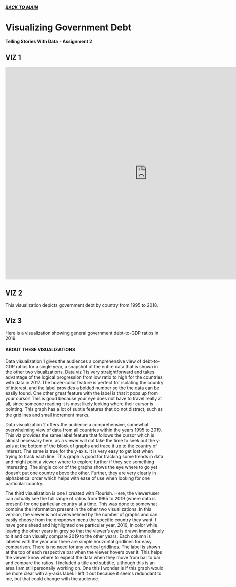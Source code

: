 ##### [**BACK TO MAIN**](https://gmccloskey13.github.io/mccloskey-portfolio/)

# Visualizing Government Debt
#### Telling Stories With Data - Assignment 2

##  VIZ 1

<iframe src="https://data.oecd.org/chart/6gMb" width="900" height="675" style="border: 0" mozallowfullscreen="true" webkitallowfullscreen="true" allowfullscreen="true"><a href="https://data.oecd.org/chart/6gMb" target="_blank">OECD Chart: General government debt, Total, % of GDP, Annual, 2017</a></iframe>


## VIZ 2

This visualization depicts government debt by country from 1995 to 2018. 

<div class="flourish-embed flourish-chart" data-src="visualisation/5290262"><script src="https://public.flourish.studio/resources/embed.js"></script></div>


## Viz 3

Here is a visualization showing general government debt-to-GDP ratios in 2019.

<div class="flourish-embed flourish-chart" data-src="visualisation/5298084"><script src="https://public.flourish.studio/resources/embed.js"></script></div>

#### ABOUT THESE VISUALIZATIONS
Data visualization 1 gives the audiences a comprehensive view of debt-to-GDP ratios for a single year, a snapshot of the entire data that is shown in the other two visualizations. Data viz 1 is very straightforward and takes advantage of the logical progression from low ratio to high for the countries with data in 2017. The hover-color feature is perfect for isolating the country of interest, and the label provides a bolded number so the the data can be easily found. One other great feature with the label is that it pops up from your cursor! This is good because your eye does not have to travel really at all, since someone reading it is most likely looking where their cursor is pointing. This graph has a lot of subtle features that do not distract, such as the gridlines and small increment marks.

Data visualization 2 offers the audience a comprehensive, somewhat overwhelming view of data from all countries within the years 1995 to 2019. This viz provides the same label feature that follows the cursor which is almost necessary here, as a viewer will not take the time to seek out the y-axis at the bottom of the block of graphs and trace it up to the country of interest. The same is true for the y-axis. It is very easy to get lost when trying to track each line. This graph is good for tracking some trends in data and might point a viewer where to explore further if they see something interesting. The single color of the graphs shows the eye where to go yet doesn’t put one country above the other. Further, they are very clearly in alphabetical order which helps with ease of use when looking for one particular country. 

The third visualization is one I created with Flourish. Here, the viewer/user can actually see the full range of ratios from 1995 to 2019 (where data is present) for one particular country at a time. This was done to somewhat combine the information present in the other two visualizations. In this version, the viewer is not overwhelmed by the number of graphs and can easily choose from the dropdown menu the specific country they want. I have gone ahead and highlighted one particular year, 2019, in color while leaving the other years in grey so that the viewer’s eye is drawn immediately to it and can visually compare 2019 to the other years. Each column is labeled with the year and there are simple horizontal gridlines for easy comparison. There is no need for any vertical gridlines. The label is shown at the top of each respective bar when the viewer hovers over it. This helps the viewer know where to expect the data when they move from bar to bar and compare the ratios. I included a title and subtitle, although this is an area I am still personally working on. One this I wonder is if this graph would be more clear with a y-axis label. I left it out because it seems redundant to me, but that could change with the audience.  

